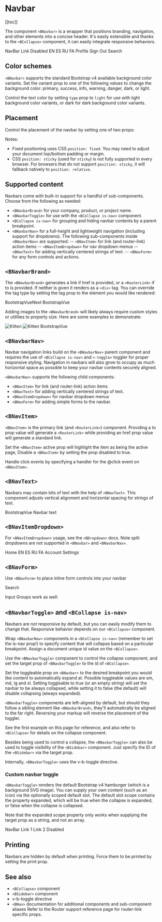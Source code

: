 # Navbar

<ClientOnly>
  <Teleport to=".bd-toc">

[[toc]]

  </Teleport>
</ClientOnly>

<div class="lead mb-5">

The component `<BNavbar>` is a wrapper that positions branding, navigation, and other elements into a concise header. It's easily extensible and thanks to the `<BCollapse>` component, it can easily integrate responsive behaviors.

</div>

<HighlightCard>
  <BNavbar toggleable="lg" type="dark" variant="dark">
    <BNavbarBrand href="#">NavBar</BNavbarBrand>
    <BNavbarToggle target="nav-collapse"></BNavbarToggle>
    <BCollapse id="nav-collapse" is-nav>
      <BNavbarNav>
        <BNavItem href="#">Link</BNavItem>
        <BNavItem href="#" disabled>Disabled</BNavItem>
      </BNavbarNav>
      <!-- Right aligned nav items -->
      <BNavbarNav class="me-auto mb-2 mb-lg-0">
        <BNavItemDropdown text="Lang" right>
          <BDropdownItem href="#">EN</BDropdownItem>
          <BDropdownItem href="#">ES</BDropdownItem>
          <BDropdownItem href="#">RU</BDropdownItem>
          <BDropdownItem href="#">FA</BDropdownItem>
        </BNavItemDropdown>
        <BNavItemDropdown right>
          <!-- Using 'button-content' slot -->
          <template #button-content>
            <em>User</em>
          </template>
          <BDropdownItem href="#">Profile</BDropdownItem>
          <BDropdownItem href="#">Sign Out</BDropdownItem>
        </BNavItemDropdown>
      </BNavbarNav>
      <BNavForm class="d-flex">
        <BFormInput class="me-2" placeholder="Search"></BFormInput>
        <BButton type="submit" variant="outline-success">Search</BButton>
      </BNavForm>
    </BCollapse>
  </BNavbar>
  <template #html>

```vue-html
<template>
  <BNavbar toggleable="lg" type="dark" variant="dark">
    <BNavbarBrand href="#">NavBar</BNavbarBrand>
    <BNavbarToggle target="nav-collapse"></BNavbarToggle>
    <BCollapse id="nav-collapse" is-nav>
      <BNavbarNav>
        <BNavItem href="#">Link</BNavItem>
        <BNavItem href="#" disabled>Disabled</BNavItem>
      </BNavbarNav>
      <!-- Right aligned nav items -->
      <BNavbarNav class="me-auto mb-2 mb-lg-0">
        <BNavItemDropdown text="Lang" right>
          <BDropdownItem href="#">EN</BDropdownItem>
          <BDropdownItem href="#">ES</BDropdownItem>
          <BDropdownItem href="#">RU</BDropdownItem>
          <BDropdownItem href="#">FA</BDropdownItem>
        </BNavItemDropdown>
        <BNavItemDropdown right>
          <!-- Using 'button-content' slot -->
          <template #button-content>
            <em>User</em>
          </template>
          <BDropdownItem href="#">Profile</BDropdownItem>
          <BDropdownItem href="#">Sign Out</BDropdownItem>
        </BNavItemDropdown>
      </BNavbarNav>
      <BNavForm class="d-flex">
        <BFormInput class="me-2" placeholder="Search"></BFormInput>
        <BButton type="submit" variant="outline-success">Search</BButton>
      </BNavForm>
    </BCollapse>
  </BNavbar>
</template>
```

  </template>
</HighlightCard>

## Color schemes

`<BNavbar>` supports the standard Bootstrap v4 available background color variants. Set the variant prop to one of the following values to change the background color: primary, success, info, warning, danger, dark, or light.

Control the text color by setting `type` prop to `light` for use with light background color variants, or dark for dark background color variants.

## Placement

Control the placement of the navbar by setting one of two props:

Notes:

- Fixed positioning uses CSS `position: fixed`. You may need to adjust your document top/bottom padding or margin.
- CSS `position: sticky` (used for `sticky`) is not fully supported in every browser. For browsers that do not support `position: sticky`, it will fallback natively to `position: relative`.

## Supported content

Navbars come with built-in support for a handful of sub-components. Choose from the following as needed:

- `<BNavbarBrand>` for your company, product, or project name.
- `<BNavbarToggle>` for use with the `<BCollapse is-nav>` component.
- `<BCollapse is-nav>` for grouping and hiding navbar contents by a parent breakpoint.
- `<BNavbarNav>` for a full-height and lightweight navigation (including support for dropdowns). The following sub-components inside `<BNavbarNav>` are supported:
  -- `<BNavItem>` for link (and router-link) action items
  -- `<BNavItemDropdown>` for nav dropdown menus
  -- `<BNavText>` for adding vertically centered strings of text.
  -- `<BNavForm>` for any form controls and actions.

## `<BNavbarBrand>`

The `<BNavbarBrand>` generates a link if href is provided, or a `<RouterLink>` if to is provided. If neither is given it renders as a `<div>` tag. You can override the tag type by setting the tag prop to the element you would like rendered:

<HighlightCard>
  <BNavbar variant="faded" type="light">
    <BNavbarBrand href="#">BootstrapVueNext</BNavbarBrand>
  </BNavbar>
  <template #html>

```vue-html
<template>
  <!-- As a link -->
  <BNavbar variant="faded" type="light">
    <BNavbarBrand href="#">BootstrapVueNext</BNavbarBrand>
  </BNavbar>
</template>
```

  </template>
</HighlightCard>

<HighlightCard>
  <BNavbar variant="faded" type="light">
    <BNavbarBrand tag="h1" class="mb-0">BootstrapVue</BNavbarBrand>
  </BNavbar>
  <template #html>

```vue-html
<template>
  <!-- As a heading -->
  <BNavbar variant="faded" type="light">
    <BNavbarBrand tag="h1" class="mb-0">BootstrapVue</BNavbarBrand>
  </BNavbar>
</template>
```

  </template>
</HighlightCard>

Adding images to the `<BNavbarBrand>` will likely always require custom styles or utilities to properly size. Here are some examples to demonstrate:

<HighlightCard>
  <BNavbar variant="faded" type="light">
    <BNavbarBrand href="#">
      <img src="https://placekitten.com/g/30/30" alt="Kitten">
    </BNavbarBrand>
  </BNavbar>
  <template #html>

```vue-html
<template>
  <!-- Just an image -->
  <BNavbar variant="faded" type="light">
    <BNavbarBrand href="#">
      <img src="https://placekitten.com/g/30/30" alt="Kitten">
    </BNavbarBrand>
  </BNavbar>
</template>
```

  </template>
</HighlightCard>

<HighlightCard>
  <BNavbar variant="faded" type="light">
    <BNavbarBrand href="#">
      <img src="https://placekitten.com/g/30/30" class="d-inline-block align-top" alt="Kitten">
      BootstrapVue
    </BNavbarBrand>
  </BNavbar>
  <template #html>

```vue-html
<template>
  <!-- Image and text -->
  <BNavbar variant="faded" type="light">
    <BNavbarBrand href="#">
      <img src="https://placekitten.com/g/30/30" class="d-inline-block align-top" alt="Kitten">
      BootstrapVue
    </BNavbarBrand>
  </BNavbar>
</template>
```

  </template>
</HighlightCard>

## `<BNavbarNav>`

Navbar navigation links build on the `<BNavbarNav>` parent component and requires the use of `<BCollapse is-nav>` and `<-toggle>` toggler for proper responsive styling. Navigation in navbars will also grow to occupy as much horizontal space as possible to keep your navbar contents securely aligned.

`<BNavbarNav>` supports the following child components:

- `<BNavItem>` for link (and router-link) action items
- `<BNavText>` for adding vertically centered strings of text.
- `<BNavItemDropdown>` for navbar dropdown menus
- `<BNavForm>` for adding simple forms to the navbar.

## `<BNavItem>`

`<BNavItem>` is the primary link (and `<RouterLink>`) component. Providing a to prop value will generate a `<RouterLink>` while providing an href prop value will generate a standard link.

Set the `<BNavItem>` active prop will highlight the item as being the active page, Disable a `<BNavItem>` by setting the prop disabled to true.

Handle click events by specifying a handler for the @click event on `<BNavItem>`.

## `<BNavText>`

Navbars may contain bits of text with the help of `<BNavText>`. This component adjusts vertical alignment and horizontal spacing for strings of text.

<HighlightCard>
  <BNavbar toggleable="sm" type="light" variant="light">
    <BNavbarToggle target="nav-text-collapse"></BNavbarToggle>
    <BNavbarBrand>BootstrapVue</BNavbarBrand>
    <BCollapse id="nav-text-collapse" is-nav>
      <BNavbarNav>
        <BNavText>Navbar text</BNavText>
      </BNavbarNav>
    </BCollapse>
  </BNavbar>
  <template #html>

```vue-html
<template>
  <BNavbar toggleable="sm" type="light" variant="light">
    <BNavbarToggle target="nav-text-collapse"></BNavbarToggle>

    <BNavbarBrand>BootstrapVue</BNavbarBrand>

    <BCollapse id="nav-text-collapse" is-nav>
      <BNavbarNav>
        <BNavText>Navbar text</BNavText>
      </BNavbarNav>
    </BCollapse>
  </BNavbar>
</template>
```

  </template>
</HighlightCard>

## `<BNavItemDropdown>`

For `<BNavItemDropdown>` usage, see the `<BDropdown>` docs. Note split dropdowns are not supported in `<BNavbar>` and `<BNavbarNav>`.

<HighlightCard>
  <BNavbar type="dark" variant="dark">
    <BNavbarNav>
      <BNavItem href="#">Home</BNavItem>
      <BNavItemDropdown text="Lang" right>
        <BDropdownItem href="#">EN</BDropdownItem>
        <BDropdownItem href="#">ES</BDropdownItem>
        <BDropdownItem href="#">RU</BDropdownItem>
        <BDropdownItem href="#">FA</BDropdownItem>
      </BNavItemDropdown>
      <BNavItemDropdown text="User" right>
        <BDropdownItem href="#">Account</BDropdownItem>
        <BDropdownItem href="#">Settings</BDropdownItem>
      </BNavItemDropdown>
    </BNavbarNav>
  </BNavbar>
  <template #html>

```vue-html
<template>
  <BNavbar type="dark" variant="dark">
    <BNavbarNav>
      <BNavItem href="#">Home</BNavItem>

      <!-- Navbar dropdowns -->
      <BNavItemDropdown text="Lang" right>
        <BDropdownItem href="#">EN</BDropdownItem>
        <BDropdownItem href="#">ES</BDropdownItem>
        <BDropdownItem href="#">RU</BDropdownItem>
        <BDropdownItem href="#">FA</BDropdownItem>
      </BNavItemDropdown>

      <BNavItemDropdown text="User" right>
        <BDropdownItem href="#">Account</BDropdownItem>
        <BDropdownItem href="#">Settings</BDropdownItem>
      </BNavItemDropdown>
    </BNavbarNav>
  </BNavbar>
</template>
```

  </template>
</HighlightCard>

## `<BNavForm>`

Use `<BNavForm>` to place inline form controls into your navbar

<HighlightCard>
  <BNavbar type="light" variant="light">
    <BNavForm>
      <BFormInput class="me-sm-2" placeholder="Search"></BFormInput>
      <BButton variant="outline-success" class="my-2 my-sm-0" type="submit">Search</BButton>
    </BNavForm>
  </BNavbar>
  <template #html>

```vue-html
<template>
  <BNavbar type="light" variant="light">
    <BNavForm>
      <BFormInput class="me-sm-2" placeholder="Search"></BFormInput>
      <BButton variant="outline-success" class="my-2 my-sm-0" type="submit">Search</BButton>
    </BNavForm>
  </BNavbar>
</template>
```

  </template>
</HighlightCard>

Input Groups work as well:

<HighlightCard>
  <BNavbar type="light" variant="light">
    <BNavForm>
      <BInputGroup prepend="@">
        <BFormInput placeholder="Username"></BFormInput>
      </BInputGroup>
    </BNavForm>
  </BNavbar>
  <template #html>

```vue-html
<template>
  <BNavbar type="light" variant="light">
    <BNavForm>
      <BInputGroup prepend="@">
        <BFormInput placeholder="Username"></BFormInput>
      </BInputGroup>
    </BNavForm>
  </BNavbar>
</template>
```

  </template>
</HighlightCard>

## `<BNavbarToggle>` and `<BCollapse is-nav>`

Navbars are not responsive by default, but you can easily modify them to change that. Responsive behavior depends on our `<BCollapse>` component.

Wrap `<BNavbarNav>` components in a `<BCollapse is-nav>` (remember to set the is-nav prop!) to specify content that will collapse based on a particular breakpoint. Assign a document unique id value on the `<BCollapse>`.

Use the `<BNavbarToggle>` component to control the collapse component, and set the target prop of `<BNavbarToggle>` to the id of `<BCollapse>`.

Set the toggleable prop on `<BNavbar>` to the desired breakpoint you would like content to automatically expand at. Possible toggleable values are sm, md, lg and xl. Setting toggleable to true (or an empty string) will set the navbar to be always collapsed, while setting it to false (the default) will disable collapsing (always expanded).

`<BNavbarToggle>` components are left-aligned by default, but should they follow a sibling element like `<BNavbarBrand>`, they'll automatically be aligned to the far right. Reversing your markup will reverse the placement of the toggler.

See the first example on this page for reference, and also refer to `<BCollapse>` for details on the collapse component.

Besides being used to control a collapse, the `<BNavbarToggle>` can also be used to toggle visibility of the `<BSidebar>` component. Just specify the ID of the `<BSidebar>` via the target prop.

Internally, `<BNavbarToggle>` uses the v-b-toggle directive.

### Custom navbar toggle

`<BNavbarToggle>` renders the default Bootstrap v4 hamburger (which is a background SVG image). You can supply your own content (such as an icon) via the optionally scoped default slot. The default slot scope contains the property expanded, which will be true when the collapse is expanded, or false when the collapse is collapsed.

Note that the expanded scope property only works when supplying the target prop as a string, and not an array.

<HighlightCard>
  <BNavbar toggleable type="dark" variant="dark">
    <BNavbarBrand href="#">NavBar</BNavbarBrand>
    <BNavbarToggle target="navbar-toggle-collapse">
      <template #default="{ expanded }">
        <BIcon v-if="expanded" icon="chevron-bar-up"></BIcon>
        <BIcon v-else icon="chevron-bar-down"></BIcon>
      </template>
    </BNavbarToggle>
    <BCollapse id="navbar-toggle-collapse" is-nav>
      <BNavbarNav class="ml-auto">
        <BNavItem href="#">Link 1</BNavItem>
        <BNavItem href="#">Link 2</BNavItem>
        <BNavItem href="#" disabled>Disabled</BNavItem>
      </BNavbarNav>
    </BCollapse>
  </BNavbar>
  <template #html>

```vue-html
<template>
  <BNavbar toggleable type="dark" variant="dark">
    <BNavbarBrand href="#">NavBar</BNavbarBrand>

    <BNavbarToggle target="navbar-toggle-collapse">
      <template #default="{ expanded }">
        <BIcon v-if="expanded" icon="chevron-bar-up"></BIcon>
        <BIcon v-else icon="chevron-bar-down"></BIcon>
      </template>
    </BNavbarToggle>

    <BCollapse id="navbar-toggle-collapse" is-nav>
      <BNavbarNav class="ml-auto">
        <BNavItem href="#">Link 1</BNavItem>
        <BNavItem href="#">Link 2</BNavItem>
        <BNavItem href="#" disabled>Disabled</BNavItem>
      </BNavbarNav>
    </BCollapse>
  </BNavbar>
</template>
```

  </template>
</HighlightCard>

## Printing

Navbars are hidden by default when printing. Force them to be printed by setting the print prop.

## See also

- `<BCollapse>` component
- `<BSidebar>` component
- v-b-toggle directive
- `<BNav>` documentation for additional components and sub-component aliases
  Refer to the Router support reference page for router-link specific props.

<ComponentReference :data="data" />

<script setup lang="ts">
import {data} from '../../data/components/navbar.data'
import ComponentReference from '../../components/ComponentReference.vue'
import HighlightCard from '../../components/HighlightCard.vue'
import {BNavbar, BNavbarBrand, BNavbarToggle, BCollapse, BNavbarNav, BNavForm, BNavItem, BFormInput, BNavbarItem, BNavItemDropdown, BDropdownItem, BButton} from 'bootstrap-vue-next'
</script>
